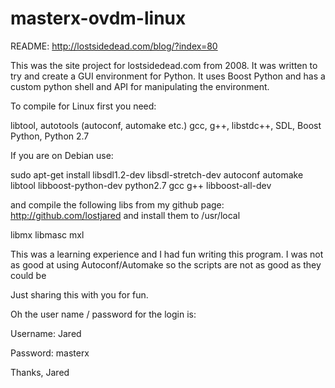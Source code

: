 # masterx-ovdm-linux


README: 
http://lostsidedead.com/blog/?index=80

This was the site project for lostsidedead.com from 2008. It was written
to try and create a GUI environment for Python. It uses Boost Python and has
a custom python shell and API for manipulating the environment. 


To compile for Linux first you need:

libtool, autotools (autoconf, automake etc.)
gcc, g++, libstdc++, SDL, Boost Python, Python 2.7 

If you are on Debian use:

sudo apt-get install libsdl1.2-dev libsdl-stretch-dev autoconf automake libtool libboost-python-dev python2.7 gcc g++ libboost-all-dev

and compile the following libs from my github page: http://github.com/lostjared
and install them to /usr/local


libmx 
libmasc
mxl


This was a learning experience and I had fun writing this program.
I was not as good at using Autoconf/Automake so the scripts are not as good as they could be

Just sharing this with you for fun.

Oh the user name / password for the login is:

Username: Jared

Password: masterx


Thanks,
	Jared  


